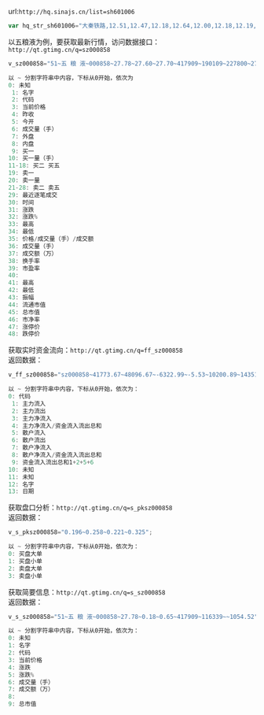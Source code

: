 url:`http://hq.sinajs.cn/list=sh601006`  
```javascript
var hq_str_sh601006="大秦铁路,12.51,12.47,12.18,12.64,12.00,12.18,12.19,214479961,2634745009,17900,12.18,77300,12.17,156149,12.16,388222,12.15,232292,12.14,36100,12.19,182029,12.20,154100,12.21,59500,12.22,114000,12.23,2015-05-29,15:04:05,00";
```

以五粮液为例，要获取最新行情，访问数据接口：`http://qt.gtimg.cn/q=sz000858`
```javascript
v_sz000858="51~五 粮 液~000858~27.78~27.60~27.70~417909~190109~227800~27.78~492~27.77~332~27.76~202~27.75~334~27.74~291~27.79~305~27.80~570~27.81~269~27.82~448~27.83~127~15:00:13/27.78/4365/S/12124331/24602|14:56:55/27.80/14/S/38932/24395|14:56:52/27.81/116/B/322585/24392|14:56:49/27.80/131/S/364220/24385|14:56:46/27.81/5/B/13905/24381|14:56:43/27.80/31/B/86199/24375~20121221150355~0.18~0.65~28.11~27.55~27.80/413544/1151265041~417909~116339~1.10~10.14~~28.11~27.55~2.03~1054.39~1054.52~3.64~30.36~24.84~"; 

以 ~ 分割字符串中内容，下标从0开始，依次为
0: 未知  
 1: 名字  
 2: 代码  
 3: 当前价格  
 4: 昨收  
 5: 今开  
 6: 成交量（手）  
 7: 外盘  
 8: 内盘  
 9: 买一  
10: 买一量（手）  
11-18: 买二 买五  
19: 卖一  
20: 卖一量  
21-28: 卖二 卖五  
29: 最近逐笔成交  
30: 时间  
31: 涨跌  
32: 涨跌%  
33: 最高  
34: 最低  
35: 价格/成交量（手）/成交额  
36: 成交量（手）  
37: 成交额（万）  
38: 换手率  
39: 市盈率  
40:   
41: 最高  
42: 最低  
43: 振幅  
44: 流通市值  
45: 总市值  
46: 市净率  
47: 涨停价  
48: 跌停价  
```

获取实时资金流向：`http://qt.gtimg.cn/q=ff_sz000858  `  
返回数据：
```javascript
v_ff_sz000858="sz000858~41773.67~48096.67~-6322.99~-5.53~10200.89~14351.02~-4150.13~-3.63~114422.25~53015.90~59770.57~五 粮 液~20121221"; 

以 ~ 分割字符串中内容，下标从0开始，依次为：
0: 代码  
 1: 主力流入  
 2: 主力流出  
 3: 主力净流入  
 4: 主力净流入/资金流入流出总和  
 5: 散户流入  
 6: 散户流出  
 7: 散户净流入  
 8: 散户净流入/资金流入流出总和  
 9: 资金流入流出总和1+2+5+6  
10: 未知  
11: 未知  
12: 名字  
13: 日期  
```

获取盘口分析：`http://qt.gtimg.cn/q=s_pksz000858  `  
返回数据：  
```javascript
v_s_pksz000858="0.196~0.258~0.221~0.325";  

以 ~ 分割字符串中内容，下标从0开始，依次为：
0: 买盘大单  
1: 买盘小单  
2: 卖盘大单  
3: 卖盘小单
```

获取简要信息：`http://qt.gtimg.cn/q=s_sz000858  `  
返回数据：  
```javascript
v_s_sz000858="51~五 粮 液~000858~27.78~0.18~0.65~417909~116339~~1054.52";  

以 ~ 分割字符串中内容，下标从0开始，依次为：
0: 未知  
1: 名字  
2: 代码  
3: 当前价格  
4: 涨跌  
5: 涨跌%  
6: 成交量（手）  
7: 成交额（万）  
8:   
9: 总市值  
```